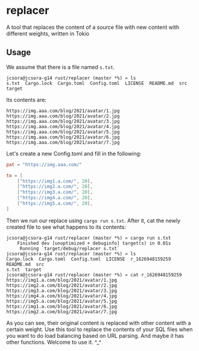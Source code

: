 # replacer

A tool that replaces the content of a source file with new content with
different weights, written in Tokio

## Usage

We assume that there is a file named `s.txt`.

```
jcsora@jcsora-g14 rust/replacer (master *%) » ls
s.txt  Cargo.lock  Cargo.toml  Config.toml  LICENSE  README.md  src  target
```

Its contents are:

```
https://img.aaa.com/blog/2021/avatar/1.jpg
https://img.aaa.com/blog/2021/avatar/2.jpg
https://img.aaa.com/blog/2021/avatar/3.jpg
https://img.aaa.com/blog/2021/avatar/4.jpg
https://img.aaa.com/blog/2021/avatar/5.jpg
https://img.aaa.com/blog/2021/avatar/6.jpg
https://img.aaa.com/blog/2021/avatar/7.jpg
```

Let's create a new Config.toml and fill in the following:

```toml
pat = "https://img.aaa.com/"

to = [
    ["https://img1.a.com/", 20],
    ["https://img2.a.com/", 20],
    ["https://img3.a.com/", 20],
    ["https://img4.a.com/", 20],
    ["https://img5.a.com/", 20],
]
```

Then we run our replace using `cargo run s.txt`. After it, cat the newly
created file to see what happens to its contents:

```
jcsora@jcsora-g14 rust/replacer (master *%) » cargo run s.txt
    Finished dev [unoptimized + debuginfo] target(s) in 0.01s
     Running `target/debug/replacer s.txt`
jcsora@jcsora-g14 rust/replacer (master *%) » ls
Cargo.lock  Cargo.toml  Config.toml  LICENSE  r_1626948159259  README.md  src
s.txt  target
jcsora@jcsora-g14 rust/replacer (master *%) » cat r_1626948159259
https://img1.a.com/blog/2021/avatar/1.jpg
https://img2.a.com/blog/2021/avatar/2.jpg
https://img3.a.com/blog/2021/avatar/3.jpg
https://img4.a.com/blog/2021/avatar/4.jpg
https://img5.a.com/blog/2021/avatar/5.jpg
https://img1.a.com/blog/2021/avatar/6.jpg
https://img2.a.com/blog/2021/avatar/7.jpg
```

As you can see, their original content is replaced with other content with a
certain weight. Use this tool to replace the contents of your SQL files when you
want to do load balancing based on URL parsing. And maybe it has other
functions. Welcome to use it. ^_^


